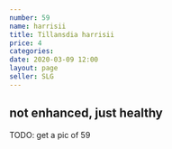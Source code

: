 ```yaml
---
number: 59
name: harrisii
title: Tillansdia harrisii
price: 4
categories:  
date: 2020-03-09 12:00
layout: page
seller: SLG
---
```

## not enhanced, just healthy

TODO: get a pic of 59
